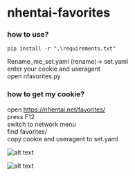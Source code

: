 # nhentai-favorites

### how to use?

`pip install -r ".\requirements.txt"`

Rename_me_set.yaml (rename)-> set.yaml  
enter your cookie and useragent  
open nfavorites.py

### how to get my cookie?

open https://nhentai.net/favorites/  
press F12  
switch to network menu  
find favorites/  
copy cookie and useragent to set.yaml

![alt text](https://github.com/phillychi3/nhentai-favorites/blob/main/image/nhentai_cookie_anduseranegt.png?raw=true)

![alt text](https://github.com/phillychi3/nhentai-favorites/blob/main/image/csv.png?raw=true)
